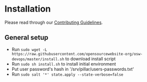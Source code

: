 # Installation

Please read through our [Contributing Guidelines](CONTRIBUTING.md).

## General setup

- Run `sudo wget -L https://raw.githubusercontent.com/opensourcewebsite-org/osw-devops/master/install.sh` to download install script
- Run `sudo sh install.sh` to install initial environment
- Put user password's hash in '/srv/pillar/users-passwords.txt'
- Run `sudo salt '*' state.apply --state-verbose=false`
